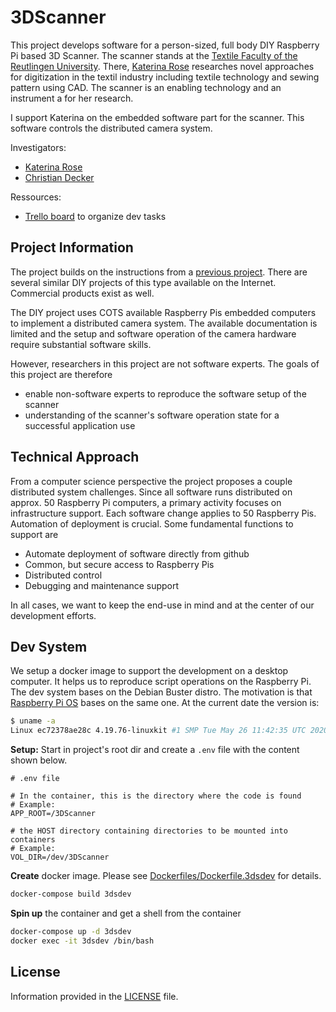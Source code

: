# 3DScanner

This project develops software for a person-sized, full body DIY Raspberry Pi based 3D Scanner. The scanner stands at the [Textile Faculty of the Reutlingen University](https://www.td.reutlingen-university.de/en/startseite-englisch/). There, [Katerina Rose](https://www.td.reutlingen-university.de/fakultaet/ansprechpartner/lehre/#Katerina-Rose) researches novel approaches for digitization in the textil industry including textile technology and sewing pattern using CAD. The scanner is an enabling technology and an instrument a for her research. 

I support Katerina on the embedded software part for the scanner. This software controls the distributed camera system.

Investigators:

* [Katerina Rose](https://www.td.reutlingen-university.de/fakultaet/ansprechpartner/lehre/#Katerina-Rose)
* [Christian Decker](cdeck3r.com)

Ressources:

* [Trello board](https://trello.com/b/CqnWyFS4) to organize dev tasks

## Project Information

The project builds on the instructions from a [previous project](https://www.instructables.com/Multiple-Raspberry-PI-3D-Scanner/). There are several similar DIY projects of this type available on the Internet. Commercial products exist as well. 

The DIY project uses COTS available Raspberry Pis embedded computers to implement a distributed camera system. The available documentation is limited and the setup and software operation of the camera hardware require substantial software skills.

However, researchers in this project are not software experts. The goals of this project are therefore

* enable non-software experts to reproduce the software setup of the scanner 
* understanding of the scanner's software operation state for a successful application use

## Technical Approach

From a computer science perspective the project proposes a couple distributed system challenges. Since all software runs distributed on approx. 50 Raspberry Pi computers, a primary activity focuses on infrastructure support. Each software change applies to 50 Raspberry Pis. Automation of deployment is crucial. Some fundamental functions to support are 

* Automate deployment of software directly from github
* Common, but secure access to Raspberry Pis
* Distributed control 
* Debugging and maintenance support

In all cases, we want to keep the end-use in mind and at the center of our development efforts.

## Dev System

We setup a docker image to support the development on a desktop computer. It helps us to reproduce script operations on the Raspberry Pi. The dev system bases on the Debian Buster distro. The motivation is that [Raspberry Pi OS](https://en.wikipedia.org/wiki/Raspberry_Pi_OS) bases on the same one. At the current date the version is:
```bash
$ uname -a
Linux ec72378ae28c 4.19.76-linuxkit #1 SMP Tue May 26 11:42:35 UTC 2020 x86_64 GNU/Linux
```

**Setup:** Start in project's root dir and create a `.env` file with the content shown below.
```
# .env file

# In the container, this is the directory where the code is found
# Example:
APP_ROOT=/3DScanner

# the HOST directory containing directories to be mounted into containers
# Example:
VOL_DIR=/dev/3DScanner
```

**Create** docker image. Please see [Dockerfiles/Dockerfile.3dsdev]() for details.
```bash
docker-compose build 3dsdev 
```

**Spin up** the container and get a shell from the container
```bash
docker-compose up -d 3dsdev
docker exec -it 3dsdev /bin/bash
```

## License

Information provided in the [LICENSE](LICENSE) file.

